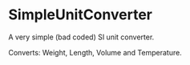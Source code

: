 # SimpleUnitConverter
A very simple (bad coded) SI unit converter. 

Converts: Weight, Length, Volume and Temperature.

